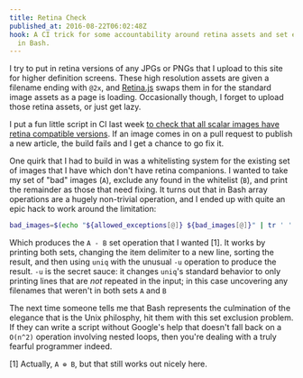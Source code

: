 ```yaml
---
title: Retina Check
published_at: 2016-08-22T06:02:48Z
hook: A CI trick for some accountability around retina assets and set exclusion
  in Bash.
---
```


I try to put in retina versions of any JPGs or PNGs that I upload to this site
for higher definition screens. These high resolution assets are given a
filename ending with `@2x`, and [Retina.js][retina-js] swaps them in for the
standard image assets as a page is loading. Occasionally though, I forget to
upload those retina assets, or just get lazy.

I put a fun little script in CI last week [to check that all scalar images have
retina compatible versions][check-retina]. If an image comes in on a pull
request to publish a new article, the build fails and I get a chance to go fix
it.

One quirk that I had to build in was a whitelisting system for the existing set
of images that I have which don't have retina companions. I wanted to take my
set of "bad" images (`A`), exclude any found in the whitelist (`B`), and print
the remainder as those that need fixing. It turns out that in Bash array
operations are a hugely non-trivial operation, and I ended up with quite an
epic hack to work around the limitation:

``` sh
bad_images=$(echo "${allowed_exceptions[@]} ${bad_images[@]}" | tr ' ' '\n' | sort | uniq -u)
```

Which produces the `A - B` set operation that I wanted [1]. It works by
printing both sets, changing the item delimiter to a new line, sorting the
result, and then using `uniq` with the unusual `-u` operation to produce the
result. `-u` is the secret sauce: it changes `uniq`'s standard behavior to only
printing lines that are _not_ repeated in the input; in this case uncovering
any filenames that weren't in both sets `A` and `B`

The next time someone tells me that Bash represents the culmination of the
elegance that is the Unix philosphy, hit them with this set exclusion problem.
If they can write a script without Google's help that doesn't fall back on a
`O(n^2)` operation involving nested loops, then you're dealing with a truly
fearful programmer indeed.

[1] Actually, `A ⊕ B`, but that still works out nicely here.

[check-retina]: https://github.com/brandur/sorg/blob/master/scripts/check_retina.sh
[retina-js]: https://imulus.github.io/retinajs/
